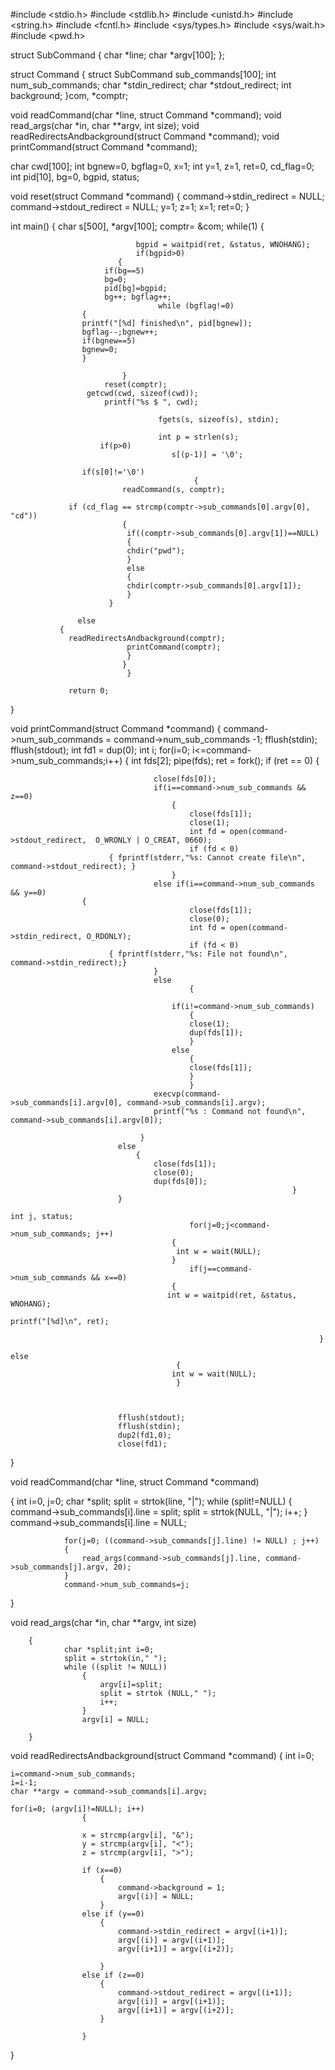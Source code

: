 #include <stdio.h>
#include <stdlib.h>
#include <unistd.h>
#include <string.h>
#include <fcntl.h>
#include <sys/types.h>
#include <sys/wait.h>
#include <pwd.h>

struct SubCommand
{
 char *line;
 char *argv[100];
};

struct Command
{
 struct SubCommand sub_commands[100];
 int num_sub_commands;
char *stdin_redirect;
 char *stdout_redirect;
 int background;
}com, *comptr; 

void readCommand(char *line, struct Command *command);
void read_args(char *in, char **argv, int size);
void readRedirectsAndbackground(struct Command *command);
void printCommand(struct Command *command);

char cwd[100]; 
int bgnew=0, bgflag=0, x=1;
int y=1, z=1, ret=0, cd_flag=0;
int pid[10], bg=0, bgpid, status; 

void reset(struct Command *command)
{
command->stdin_redirect = NULL;
command->stdout_redirect = NULL;
y=1;
z=1;
x=1;
ret=0;
}

int main()
{
				char s[500],  *argv[100];
				comptr= &com;
                                while(1)
                                {
				
	                            bgpid = waitpid(ret, &status, WNOHANG);
	                            if(bgpid>0)
		                    {
			             if(bg==5)
				         bg=0;
			             pid[bg]=bgpid;
			             bg++; bgflag++;
                                     while (bgflag!=0)
					{
					printf("[%d] finished\n", pid[bgnew]);
					bgflag--;bgnew++;
					if(bgnew==5)
					bgnew=0;
					}
			
		                     }
           			     reset(comptr);
				     getcwd(cwd, sizeof(cwd));
			             printf("%s $ ", cwd);

                                     fgets(s, sizeof(s), stdin);
                         
                                     int p = strlen(s);
			        	if(p>0)
                                        s[(p-1)] = '\0';
    
					if(s[0]!='\0')
                                             {
					         readCommand(s, comptr);                                                      
                                                 
                 if (cd_flag == strcmp(comptr->sub_commands[0].argv[0], "cd"))
					         {
							  if((comptr->sub_commands[0].argv[1])==NULL) 
							  { 
							  chdir("pwd");
							  }
							  else 
							  {
							  chdir(comptr->sub_commands[0].argv[1]);
							  }
						  }
							 
                   else
               {
                 readRedirectsAndbackground(comptr);
						      printCommand(comptr);
					          }
				             }
                              }       			
		
                 return 0;		
}

void printCommand(struct Command *command)
{
					command->num_sub_commands = command->num_sub_commands -1;
					fflush(stdin); 
                    fflush(stdout);
					int fd1 = dup(0);
						int i; 
						for(i=0; i<=command->num_sub_commands;i++)
							{
							int fds[2];
							pipe(fds);
							ret = fork();
							if (ret == 0)
								{

									close(fds[0]);
									if(i==command->num_sub_commands && z==0) 
										{
											close(fds[1]);
											close(1);
											int fd = open(command->stdout_redirect,  O_WRONLY | O_CREAT, 0660); 
											if (fd < 0) 
                          { fprintf(stderr,"%s: Cannot create file\n", command->stdout_redirect); }
										}
									else if(i==command->num_sub_commands && y==0) 										
                    {
											close(fds[1]);
											close(0);
											int fd = open(command->stdin_redirect, O_RDONLY); 
											if (fd < 0) 
                          { fprintf(stderr,"%s: File not found\n", command->stdin_redirect);}
								    }
									else
									        {
		
										if(i!=command->num_sub_commands)
											{
											close(1);
											dup(fds[1]);
											}
										else
											{
											close(fds[1]);
											}
									        }
									execvp(command->sub_commands[i].argv[0], command->sub_commands[i].argv);
									printf("%s : Command not found\n", command->sub_commands[i].argv[0]);
		
								 }
							else
								{
									close(fds[1]);
									close(0);
									dup(fds[0]);
                                                                   }
							}
                                                                        int j, status;
							                for(j=0;j<command->num_sub_commands; j++)
								        {
								 	     int w = wait(NULL);
								        }
							                if(j==command->num_sub_commands && x==0)
								        {
									   int w = waitpid(ret, &status, WNOHANG);
                                                                           printf("[%d]\n", ret);
                                                                                                                           
                                                                         }
                                                                         else
								         {
								 	    int w = wait(NULL);
								         }
								
							       
							
							fflush(stdout);
							fflush(stdin);
							dup2(fd1,0);
							close(fd1);
					
}

void readCommand(char *line, struct Command *command)

{
				int i=0, j=0; char *split;
				split = strtok(line, "|");
				while (split!=NULL)
				{
					command->sub_commands[i].line = split;
					split = strtok(NULL, "|");
					i++;
				}
					command->sub_commands[i].line = NULL;
				
				for(j=0; ((command->sub_commands[j].line) != NULL) ; j++)
				{
					read_args(command->sub_commands[j].line, command->sub_commands[j].argv, 20);
				}
				command->num_sub_commands=j;
}

void read_args(char *in, char **argv, int size)

		{
				char *split;int i=0;
				split = strtok(in," ");
				while ((split != NULL))
					{
						argv[i]=split;
						split = strtok (NULL," ");
						i++;
					} 
					argv[i] = NULL;
					
		}
void readRedirectsAndbackground(struct Command *command)
{
	int i=0;
	
	i=command->num_sub_commands;
	i=i-1;
	char **argv = command->sub_commands[i].argv;

	for(i=0; (argv[i]!=NULL); i++)
					{
					
					x = strcmp(argv[i], "&");
					y = strcmp(argv[i], "<");
					z = strcmp(argv[i], ">");

					if (x==0)
						{	
							command->background = 1;	
							argv[(i)] = NULL;
						}
					else if (y==0)
						{	
							command->stdin_redirect = argv[(i+1)];
							argv[(i)] = argv[(i+1)];
							argv[(i+1)] = argv[(i+2)];
						
						}
					else if (z==0)
						{	
							command->stdout_redirect = argv[(i+1)];	
							argv[(i)] = argv[(i+1)];
							argv[(i+1)] = argv[(i+2)];
						}
						
					}
}
